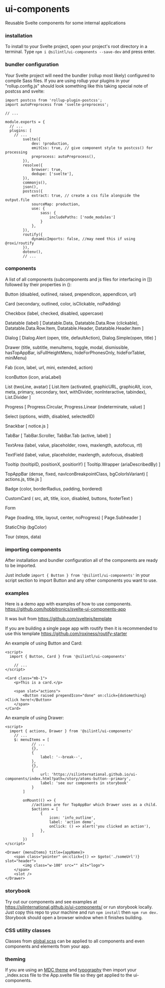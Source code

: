 # ui-components
Reusable Svelte components for some internal applications

### installation
To install to your Svelte project, open your project's root directory in a terminal. Type `npm i @silintl/ui-components --save-dev` and press enter.

### bundler configuration
Your Svelte project will need the bundler (rollup most likely) configured to compile Sass files. If you are using rollup your plugins in your "rollup.config.js" should look something like this taking special note of postcss and svelte:
```
import postcss from 'rollup-plugin-postcss';
import autoPreprocess from 'svelte-preprocess';

// ...

module.exports = {
  // ...
  plugins: [
    // ...
		svelte({
			dev: !production,
			emitCss: true, // give component style to postcss() for processing
			preprocess: autoPreprocess(),
		}),
		resolve({
			browser: true,
			dedupe: ['svelte'],
		}),
		commonjs(),
		json(),
		postcss({
			extract: true, // create a css file alongside the output.file
			sourceMap: production,
			use: {
				sass: {
					includePaths: ['node_modules']
				}
			},
		}),
		routify({
			dynamicImports: false, //may need this if using @roxi/routify
		}),
		dotenv(),
		// ...
```

### components
A list of all components (subcomponents and js files for interfacing in []) followed by their properties in ():

Button (disabled, outlined, raised, prependIcon, appendIcon, url)

Card (secondary, outlined, color, isClickable, noPadding)

Checkbox (label, checked, disabled, uppercase)

Datatable (label) [
	Datatable.Data, Datatable.Data.Row (clickable), Datatable.Data.Row.Item, Datatable.Header, Datatable.Header.Item
]

Dialog [
	Dialog.Alert (open, title, defaultAction), Dialog.Simple(open, title)
]

Drawer (title, subtitle, menuItems, toggle, modal, dismissible, hasTopAppBar, isFullHeightMenu, hideForPhonesOnly, hideForTablet, miniMenu)

Fab (icon, label, url, mini, extended, action)

IconButton (icon, ariaLabel)

List (twoLine, avatar) [
	List.Item (activated, graphicURL, graphicAlt, icon, meta, primary, secondary, text, withDivider, nonInteractive, tabindex), List.Divider
]

Progress [
	Progress.Circular, Progress.Linear (indeterminate, value)
]

Select (options, width, disabled, selectedID)

Snackbar [
	notice.js
]

TabBar [
	TabBar.Scroller, TabBar.Tab (active, label)
]

TextArea (label, value, placeholder, rows, maxlength, autofocus, rtl)

TextField (label, value, placeholder, maxlength, autofocus, disabled)

Tooltip (tooltipID, positionX, positionY) [
	Tooltip.Wrapper (ariaDescribedBy)
]

TopAppBar (dense, fixed, navIconBreakpointClass, bgColorIsVariant) [
	actions.js, title.js
]

Badge (color, borderRadius, padding, bordered)

CustomCard (
	src, alt, title, icon, disabled, buttons, footerText
)

Form

Page (loading, title, layout, center, noProgress) [
	Page.Subheader
]

StaticChip (bgColor)

Tour (steps, data)

### importing components
After installation and bundler configuration all of the components are ready to be imported.

Just include `import { Button } from '@silintl/ui-components'` in your script section to import Button and any other components you want to use.

### examples
Here is a demo app with examples of how to use components.
https://github.com/hobbitronics/svelte-ui-components-app

It was buit from https://github.com/sveltejs/template

If you are building a single page app with routify then it is recommended to use this template https://github.com/roxiness/routify-starter

An example of using Button and Card:
```
<script>
  import { Button, Card } from '@silintl/ui-components'

	// ...
</script>

<Card class="mb-1">
	<p>This is a card.</p>

	<span slot="actions">
		<Button raised prependIcon="done" on:click={doSomething} >Click here!</Button>
	</span>
</Card>
```

An example of using Drawer:
```
<script>
  import { actions, Drawer } from '@silintl/ui-components'
	// ...
	$: menuItems = [
			// ...
			{},
			{
				label: '--break--',
			},
			{},
			{
				url: 'https://silinternational.github.io/ui-components/index.html?path=/story/atoms-button--primary',
				label: 'see our components in storybook'
			}
		]

		onMount(() => {
			//actions are for TopAppBar which Drawer uses as a child.
			$actions = [
				{
					icon: 'info_outline',
					label: 'action demo',
					onClick: () => alert('you clicked an action'),
				},
			]
		})
</script>

<Drawer {menuItems} title={appName}>
	<span class="pointer" on:click={() => $goto('./someUrl')} slot="header">
		<img class="w-100" src="" alt="logo">
	</span>
	<slot />
</Drawer>
```

### storybook
Try out our components and see examples at https://silinternational.github.io/ui-components/
or run storybook locally. Just copy this repo to your machine and run `npm install` then `npm run dev.` Storybook should open a browser window when it finishes building.

### CSS utility classes
Classes from [global.scss](https://github.com/silinternational/ui-components/blob/develop/components/global.scss) can be applied to all components and even components and elements from your app.

### theming
If you are using an [MDC theme](https://material.io/develop/web/docs/theming) and [typography](https://material.io/develop/web/components/typography) then import your _index.scss file to the App.svelte file so they get applied to the ui-components.